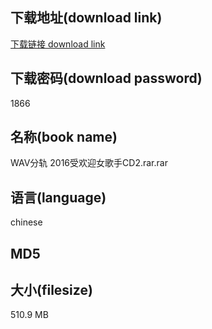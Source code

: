 ## 下载地址(download link)
[下载链接 download link](https://voluble-croquembouche-d321dc.netlify.app/?s=WAV%E5%88%86%E8%BD%A8+2016%E5%8F%97%E6%AC%A2%E8%BF%8E%E5%A5%B3%E6%AD%8C%E6%89%8BCD2.rar)

## 下载密码(download password)
1866

## 名称(book name)
WAV分轨 2016受欢迎女歌手CD2.rar.rar

## 语言(language)
chinese

## MD5


## 大小(filesize)
510.9 MB
